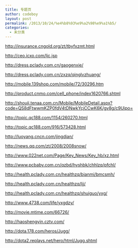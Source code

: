 ```yaml
---
title: 专题页
author: codeboy
layout: post
permalink: /2013/10/24/%e4%b8%93%e9%a2%98%e9%a1%b5/
categories:
  - 未分类
---
```

<a href="http://insurance.cngold.org/zt/tbyfxzmt.html" target="_blank">http://insurance.cngold.org/zt/tbyfxzmt.html</a>

<a href="http://ceo.icxo.com/ljc.jsp" target="_blank">http://ceo.icxo.com/ljc.jsp</a>

<a href="http://dress.pclady.com.cn/gaogenxie/" target="_blank">http://dress.pclady.com.cn/gaogenxie/</a>

<a href="http://dress.pclady.com.cn/zxzq/qinglvzhuang/" target="_blank">http://dress.pclady.com.cn/zxzq/qinglvzhuang/</a>

<a href="http://mobile.139shop.com/mobile/72/30296.htm" target="_blank">http://mobile.139shop.com/mobile/72/30296.htm</a>

<a href="http://product.cnmo.com/cell_phone/index1620766.shtml" target="_blank">http://product.cnmo.com/cell_phone/index1620766.shtml</a>

<a href="http://shouji.tenaa.com.cn/Mobile/MobileDetail.aspx?code=QS8dFtwwmKZP0fdV4tDNwkYcjCCwK6K/gv8g/c9Uipo=" target="_blank">http://shouji.tenaa.com.cn/Mobile/MobileDetail.aspx?code=QS8dFtwwmKZP0fdV4tDNwkYcjCCwK6K/gv8g/c9Uipo=</a>

<a href="http://topic.qc188.com/1154/260270.html" target="_blank">http://topic.qc188.com/1154/260270.html</a>

<a href="http://topic.qc188.com/916/573428.html" target="_blank">http://topic.qc188.com/916/573428.html</a>

<a href="http://luoyang.cncn.com/jingdian/" target="_blank">http://luoyang.cncn.com/jingdian/</a>

<a href="http://news.qq.com/zt/2008/2008snow/" target="_blank">http://news.qq.com/zt/2008/2008snow/</a>

<a href="http://www.022net.com/Page/Key_News/Key_hb/xz.html" target="_blank">http://www.022net.com/Page/Key_News/Key_hb/xz.html</a>

<a href="http://www.pcbaby.com.cn/qzbd/hyshbk/chhlzq/pfchl/" target="_blank">http://www.pcbaby.com.cn/qzbd/hyshbk/chhlzq/pfchl/</a>

<a href="http://health.pclady.com.cn/healthzq/bianmi/bmcsmh/" target="_blank">http://health.pclady.com.cn/healthzq/bianmi/bmcsmh/</a>

<a href="http://health.pclady.com.cn/healthzq/ljj/" target="_blank">http://health.pclady.com.cn/healthzq/ljj/</a>

<a href="http://health.pclady.com.cn/healthzq/shuiguo/yxg/" target="_blank">http://health.pclady.com.cn/healthzq/shuiguo/yxg/</a>

<a href="http://www.4738.com/life/yxgdzy/" target="_blank">http://www.4738.com/life/yxgdzy/</a>

<a href="http://movie.mtime.com/66726/" target="_blank">http://movie.mtime.com/66726/</a>

<a href="http://haoshengyin.cztv.com/" target="_blank">http://haoshengyin.cztv.com/</a>

<a href="http://dota.178.com/heros/Jugg/" target="_blank">http://dota.178.com/heros/Jugg/</a>

<a href="http://dota2.replays.net/hero/html/Jugg.shtml" target="_blank">http://dota2.replays.net/hero/html/Jugg.shtml</a>